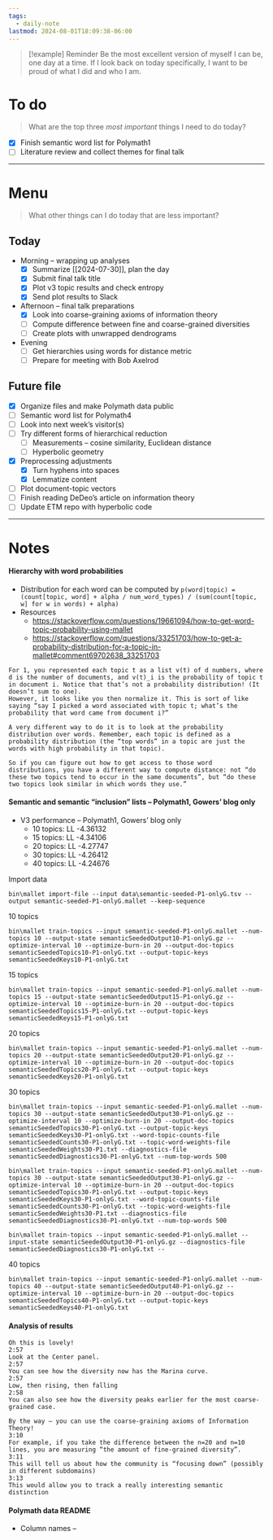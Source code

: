 ```yaml
---
tags:
  - daily-note
lastmod: 2024-08-01T18:09:38-06:00
---
```

>[!example] Reminder
>Be the most excellent version of myself I can be, one day at a time. If I look back on today specifically, I want to be proud of what I did and who I am.

# To do

> What are the top three *most important* things I need to do today?

- [x] Finish semantic word list for Polymath1
- [ ] Literature review and collect themes for final talk

----
# Menu

> What other things can I do today that are less important?
## Today

- Morning – wrapping up analyses
	- [x] Summarize [[2024-07-30]], plan the day
	- [x] Submit final talk title
	- [x] Plot v3 topic results and check entropy
	- [x] Send plot results to Slack
- Afternoon – final talk preparations
	- [x] Look into coarse-graining axioms of information theory
	- [ ] Compute difference between fine and coarse-grained diversities
	- [ ] Create plots with unwrapped dendrograms
- Evening
	- [ ] Get hierarchies using words for distance metric
	- [ ] Prepare for meeting with Bob Axelrod
## Future file

- [x] Organize files and make Polymath data public
- [ ] Semantic word list for Polymath4
- [ ] Look into next week’s visitor(s)
- [ ] Try different forms of hierarchical reduction
	- [ ] Measurements – cosine similarity, Euclidean distance
	- [ ] Hyperbolic geometry
- [x] Preprocessing adjustments
	- [x] Turn hyphens into spaces
	- [x] Lemmatize content
- [ ] Plot document-topic vectors
- [ ] Finish reading DeDeo’s article on information theory
- [ ] Update ETM repo with hyperbolic code

---
# Notes

#### Hierarchy with word probabilities

- Distribution for each word can be computed by `p(word|topic) = (count[topic, word] + alpha / num_word_types) / (sum(count[topic, w] for w in words) + alpha)`
- Resources
	- https://stackoverflow.com/questions/19661094/how-to-get-word-topic-probability-using-mallet
	- https://stackoverflow.com/questions/33251703/how-to-get-a-probability-distribution-for-a-topic-in-mallet#comment69702638_33251703

```
For 1, you represented each topic t as a list v(t) of d numbers, where d is the number of documents, and v(t)_i is the probability of topic t in document i. Notice that that’s not a probability distribution! (It doesn’t sum to one).
However, it looks like you then normalize it. This is sort of like saying “say I picked a word associated with topic t; what’s the probability that word came from document i?”

A very different way to do it is to look at the probability distribution over words. Remember, each topic is defined as a probability distribution (the “top words” in a topic are just the words with high probability in that topic).

So if you can figure out how to get access to those word distributions, you have a different way to compute distance: not “do these two topics tend to occur in the same documents”, but “do these two topics look similar in which words they use.”
```
#### Semantic and semantic “inclusion” lists – Polymath1, Gowers’ blog only

- V3 performance – Polymath1, Gowers’ blog only
	- 10 topics: LL -4.36132
	- 15 topics: LL -4.34106
	- 20 topics: LL -4.27747
	- 30 topics: LL -4.26412
	- 40 topics: LL -4.24676

Import data
```
bin\mallet import-file --input data\semantic-seeded-P1-onlyG.tsv --output semantic-seeded-P1-onlyG.mallet --keep-sequence 
```

10 topics
```
bin\mallet train-topics --input semantic-seeded-P1-onlyG.mallet --num-topics 10 --output-state semanticSeededOutput10-P1-onlyG.gz --optimize-interval 10 --optimize-burn-in 20 --output-doc-topics semanticSeededTopics10-P1-onlyG.txt --output-topic-keys semanticSeededKeys10-P1-onlyG.txt 
```

15 topics
```
bin\mallet train-topics --input semantic-seeded-P1-onlyG.mallet --num-topics 15 --output-state semanticSeededOutput15-P1-onlyG.gz --optimize-interval 10 --optimize-burn-in 20 --output-doc-topics semanticSeededTopics15-P1-onlyG.txt --output-topic-keys semanticSeededKeys15-P1-onlyG.txt 
```


20 topics
```
bin\mallet train-topics --input semantic-seeded-P1-onlyG.mallet --num-topics 20 --output-state semanticSeededOutput20-P1-onlyG.gz --optimize-interval 10 --optimize-burn-in 20 --output-doc-topics semanticSeededTopics20-P1-onlyG.txt --output-topic-keys semanticSeededKeys20-P1-onlyG.txt 
```

30 topics
```
bin\mallet train-topics --input semantic-seeded-P1-onlyG.mallet --num-topics 30 --output-state semanticSeededOutput30-P1-onlyG.gz --optimize-interval 10 --optimize-burn-in 20 --output-doc-topics semanticSeededTopics30-P1-onlyG.txt --output-topic-keys semanticSeededKeys30-P1-onlyG.txt --word-topic-counts-file semanticSeededCounts30-P1-onlyG.txt --topic-word-weights-file semanticSeededWeights30-P1.txt --diagnostics-file semanticSeededDiagnostics30-P1-onlyG.txt --num-top-words 500
```

```
bin\mallet train-topics --input semantic-seeded-P1-onlyG.mallet --num-topics 30 --output-state semanticSeededOutput30-P1-onlyG.gz --optimize-interval 10 --optimize-burn-in 20 --output-doc-topics semanticSeededTopics30-P1-onlyG.txt --output-topic-keys semanticSeededKeys30-P1-onlyG.txt --word-topic-counts-file semanticSeededCounts30-P1-onlyG.txt --topic-word-weights-file semanticSeededWeights30-P1.txt --diagnostics-file semanticSeededDiagnostics30-P1-onlyG.txt --num-top-words 500
```

```
bin\mallet train-topics --input semantic-seeded-P1-onlyG.mallet --input-state semanticSeededOutput30-P1-onlyG.gz --diagnostics-file semanticSeededDiagnostics30-P1-onlyG.txt --
```


40 topics
```
bin\mallet train-topics --input semantic-seeded-P1-onlyG.mallet --num-topics 40 --output-state semanticSeededOutput40-P1-onlyG.gz --optimize-interval 10 --optimize-burn-in 20 --output-doc-topics semanticSeededTopics40-P1-onlyG.txt --output-topic-keys semanticSeededKeys40-P1-onlyG.txt  
```



#### Analysis of results
```
Oh this is lovely!
2:57
Look at the Center panel.
2:57
You can see how the diversity now has the Marina curve.
2:57
Low, then rising, then falling
2:58
You can also see how the diversity peaks earlier for the most coarse-grained case.
```
```
By the way — you can use the coarse-graining axioms of Information Theory!
3:10
For example, if you take the difference between the n=20 and n=10 lines, you are measuring “the amount of fine-grained diversity”.
3:11
This will tell us about how the community is “focusing down” (possibly in different subdomains)
3:13
This would allow you to track a really interesting semantic distinction
```

#### Polymath data README

- Column names
–
